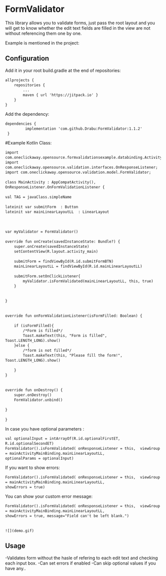 FormValidator
========

This library  allows you to validate forms, just pass the root layout and you will get to know whether the edit text fields are filled in the view are not without referencing them one by one.

Example is mentioned in the project:


Configuration
-------------

Add it in your root build.gradle at the end of repositories:

    allprojects {
		repositories {
			...
			maven { url 'https://jitpack.io' }
		}
	}


Add the dependency: 

    dependencies {
	         implementation 'com.github.Drabu:FormValidator:1.1.2'
	 }
   


#Example Kotlin Class: 

    import com.oneclickaway.opensource.formvalidationsexample.databinding.ActivityMainBinding;
    import com.oneclickaway.opensource.validation.interfaces.OnResponseListener;
    import com.oneclickaway.opensource.validation.model.FormValidator;
    
    class MainActivity : AppCompatActivity(), OnResponseListener.OnFormValidationListener {

    val TAG = javaClass.simpleName

    lateinit var submitForm  : Button
    lateinit var mainLinearLayoutLL  : LinearLayout



    var myValidator = FormValidator()

    override fun onCreate(savedInstanceState: Bundle?) {
        super.onCreate(savedInstanceState)
        setContentView(R.layout.activity_main)

        submitForm = findViewById(R.id.submitFormBTN)
        mainLinearLayoutLL = findViewById(R.id.mainLinearLayoutLL)

        submitForm.setOnClickListener{
            myValidator.isFormValidated(mainLinearLayoutLL, this, true)
        }
        

    }


    override fun onFormValidationListener(isFormFilled: Boolean) {

        if (isFormFilled){
            /*Form is filled*/
            Toast.makeText(this, "Form is filled", Toast.LENGTH_LONG).show()
        }else {
            /*form is not filled*/
            Toast.makeText(this, "Please fill the form!", Toast.LENGTH_LONG).show()

        }
    }


    override fun onDestroy() {
        super.onDestroy()
        FormValidator.unbind()

    }
    
    }
   



In case you have optional parameters : 
        
 	val optionalInput = intArrayOf(R.id.optionalFirstET, R.id.optionalSecondET)
	FormValidator().isFormValidated( onResponseListener = this,  viewGroup = mainActivityMainBinding.mainLinearLayoutLL,
	optionalParams = optionalInput)
	

If you want to show errors: 
        
	FormValidator().isFormValidated( onResponseListener = this,  viewGroup = mainActivityMainBinding.mainLinearLayoutLL, 
	showErrors = true)
	


You can show your custom error message: 
        
	FormValidator().isFormValidated( onResponseListener = this,  viewGroup = mainActivityMainBinding.mainLinearLayoutLL, 
	showErrors = true, message="Field can't be left blank.")


	![](demo.gif)

Usage
-----
-Validates form without the hasle of refering to each edit text and checking each input box.
-Can set errors if enabled
-Can skip optional values if you have any.. 

